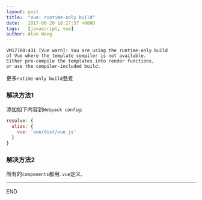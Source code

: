 ```yaml
---
layout: post
title:  "Vue: runtime-only build"
date:   2017-06-20 18:27:37 +0000
tags:   [javascript, vue]
author: Alan Wang
---
```

```
VM17700:431 [Vue warn]: You are using the runtime-only build
of Vue where the template compiler is not available.
Either pre-compile the templates into render functions, 
or use the compiler-included build.
```
更多`rutime-only build`[参考](https://github.com/vuejs/vue/issues/2873)

### 解决方法1
添加如下内容到`Webpack config`:
```js
resolve: {
  alias: {
    vue: 'vue/dist/vue.js'
  }
}
```
### 解决方法2
所有的`components`都用`.vue`定义.

---
END
